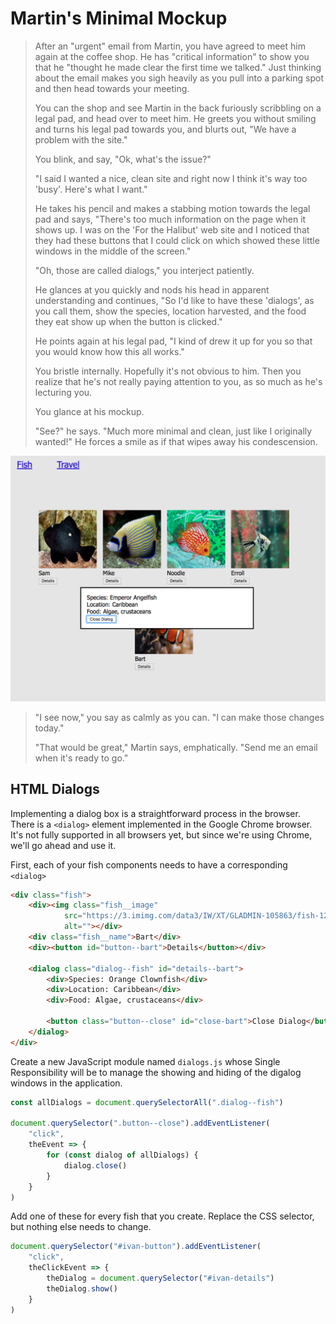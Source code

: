 # Martin's Minimal Mockup

> After an "urgent" email from Martin, you have agreed to meet him again at the coffee shop. He has "critical information" to show you that he "thought he made clear the first time we talked." Just thinking about the email makes you sigh heavily as you pull into a parking spot and then head towards your meeting.
>
> You can the shop and see Martin in the back furiously scribbling on a legal pad, and head over to meet him. He greets you without smiling and turns his legal pad towards you, and blurts out, "We have a problem with the site."
>
> You blink, and say, "Ok, what's the issue?"
>
> "I said I wanted a nice, clean site and right now I think it's way too 'busy'. Here's what I want."
>
> He takes his pencil and makes a stabbing motion towards the legal pad and says, "There's too much information on the page when it shows up. I was on the 'For the Halibut' web site and I noticed that they had these buttons that I could click on which showed these little windows in the middle of the screen."
>
> "Oh, those are called dialogs," you interject patiently.
>
> He glances at you quickly and nods his head in apparent understanding and continues, "So I'd like to have these 'dialogs', as you call them, show the species, location harvested, and the food they eat show up when the button is clicked."
>
> He points again at his legal pad, "I kind of drew it up for you so that you would know how this all works."
>
> You bristle internally. Hopefully it's not obvious to him. Then you realize that he's not really paying attention to you, as so much as he's lecturing you.
>
> You glance at his mockup.
>
> "See?" he says. "Much more minimal and clean, just like I originally wanted!" He forces a smile as if that wipes away his condescension.

![martin's minimalism mockup](./images/martin-minimal-mockup.png)

> "I see now," you say as calmly as you can. "I can make those changes today."
>
> "That would be great," Martin says, emphatically. "Send me an email when it's ready to go."

## HTML Dialogs

Implementing a dialog box is a straightforward process in the browser. There is a `<dialog>` element implemented in the Google Chrome browser. It's not fully supported in all browsers yet, but since we're using Chrome, we'll go ahead and use it.

First, each of your fish components needs to have a corresponding `<dialog>`

```html
<div class="fish">
    <div><img class="fish__image"
            src="https://3.imimg.com/data3/IW/XT/GLADMIN-105863/fish-125x125.jpg"
            alt=""></div>
    <div class="fish__name">Bart</div>
    <div><button id="button--bart">Details</button></div>

    <dialog class="dialog--fish" id="details--bart">
        <div>Species: Orange Clownfish</div>
        <div>Location: Caribbean</div>
        <div>Food: Algae, crustaceans</div>

        <button class="button--close" id="close-bart">Close Dialog</button>
    </dialog>
</div>

```

Create a new JavaScript module named `dialogs.js` whose Single Responsibility will be to manage the showing and hiding of the digalog windows in the application.

```js
const allDialogs = document.querySelectorAll(".dialog--fish")

document.querySelector(".button--close").addEventListener(
    "click",
    theEvent => {
        for (const dialog of allDialogs) {
            dialog.close()
        }
    }
)
```

Add one of these for every fish that you create. Replace the CSS selector, but nothing else needs to change.

```js
document.querySelector("#ivan-button").addEventListener(
    "click",
    theClickEvent => {
        theDialog = document.querySelector("#ivan-details")
        theDialog.show()
    }
)
```